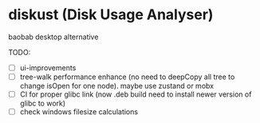 # diskust (Disk Usage Analyser)
baobab desktop alternative

TODO: 
- [ ] ui-improvements
- [ ] tree-walk performance enhance (no need to deepCopy all tree to change isOpen for one node). maybe use zustand or mobx
- [ ] CI for proper glibc link (now .deb build need to install newer version of glibc to work)
- [ ] check windows filesize calculations
